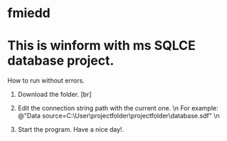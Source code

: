 fmiedd
======

This is winform with ms SQLCE database project.
==============================

How to run without errors.

1) Download the folder. [br]
2) Edit the connection string path with the current one. \n
For example:
@"Data source=C:\User\projectfolder\projectfolder\database.sdf" \n

3) Start the program. Have a nice day!.

